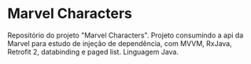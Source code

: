 # Marvel Characters
Repositório do projeto "Marvel Characters". Projeto consumindo a api da Marvel para estudo de injeção de dependência, com MVVM, RxJava, Retrofit 2, databinding e paged list. Linguagem Java.
